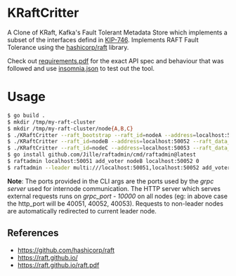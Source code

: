 # KRaftCritter
A Clone of KRaft, Kafka's Fault Tolerant Metadata Store which implements a subset of the interfaces defind in [KIP-746](https://cwiki.apache.org/confluence/display/KAFKA/KIP-746%3A+Revise+KRaft+Metadata+Records#KIP746:ReviseKRaftMetadataRecords-BrokerRegistrationChangeRecord). Implements RAFT Fault Tolerance using the [hashicorp/raft](https://github.com/hashicorp/raft) library.

Check out [requirements.pdf](requirements.pdf) for the exact API spec and behaviour that was followed and use [insomnia.json](https://github.com/Smuzzy-waiii/KRaftCritter/blob/main/KRaft-Insomnia.json) to test out the tool.

# Usage
```sh
$ go build .
$ mkdir /tmp/my-raft-cluster
$ mkdir /tmp/my-raft-cluster/node{A,B,C}
$ ./KRaftCritter --raft_bootstrap --raft_id=nodeA --address=localhost:50051 --raft_data_dir /tmp/my-raft-cluster
$ ./KRaftCritter --raft_id=nodeB --address=localhost:50052 --raft_data_dir /tmp/my-raft-cluster
$ ./KRaftCritter --raft_id=nodeC --address=localhost:50053 --raft_data_dir /tmp/my-raft-cluster
$ go install github.com/Jille/raftadmin/cmd/raftadmin@latest
$ raftadmin localhost:50051 add_voter nodeB localhost:50052 0
$ raftadmin --leader multi:///localhost:50051,localhost:50052 add_voter nodeC localhost:50053 0
```
**Note**: The ports provided in the CLI args are the ports used by the _grpc server_ used for internode communication. The HTTP server which serves external requests runs on _grpc_port - 10000_ on all nodes (eg: in above case the http_port will be 40051, 40052, 40053). Requests to non-leader nodes are automatically redirected to current leader node.

## References
  - https://github.com/hashicorp/raft
  - https://raft.github.io/
  - https://raft.github.io/raft.pdf
  
